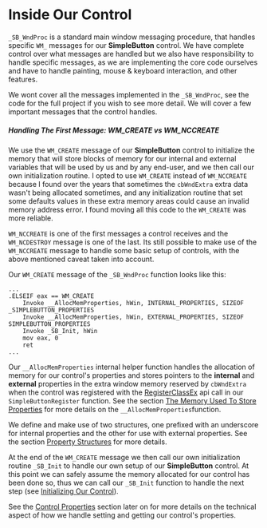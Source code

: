 # Inside Our Control

`_SB_WndProc` is a standard main window messaging procedure, that handles specific `WM_` messages for our **SimpleButton** control. We have complete control over what messages are handled but we also have responsibility to handle specific messages, as we are implementing the core code ourselves and have to handle painting, mouse & keyboard interaction, and other features.

We wont cover all the messages implemented in the `_SB_WndProc`, see the code for the full project if you wish to see more detail. We will cover a few important messages that the control handles.

##### Handling The First Message: WM\_CREATE vs WM\_NCCREATE

We use the `WM_CREATE` message of our **SimpleButton** control to initialize the memory that will store blocks of memory for our internal and external variables that will be used by us and by any end-user, and we then call our own initialization routine. I opted to use `WM_CREATE` instead of `WM_NCCREATE` because I found over the years that sometimes the `cbWndExtra` extra data wasn't being allocated sometimes, and any initialization routine that set some defaults values in these extra memory areas could cause an invalid memory address error. I found moving all this code to the `WM_CREATE` was more reliable.

`WM_NCCREATE` is one of the first messages a control receives and the `WM_NCDESTROY` message is one of the last. Its still possible to make use of the `WM_NCCREATE` message to handle some basic setup of controls, with the above mentioned caveat taken into account.

Our `WM_CREATE` message of the `_SB_WndProc` function looks like this:

```x86asm
...
.ELSEIF eax == WM_CREATE
    Invoke __AllocMemProperties, hWin, INTERNAL_PROPERTIES, SIZEOF _SIMPLEBUTTON_PROPERTIES
    Invoke __AllocMemProperties, hWin, EXTERNAL_PROPERTIES, SIZEOF SIMPLEBUTTON_PROPERTIES
    Invoke _SB_Init, hWin
    mov eax, 0
    ret 
...
```

Our `__AllocMemProperties` internal helper function handles the allocation of memory for our control's properties and stores pointers to the **internal** and **external** properties in the extra window memory reserved by `cbWndExtra` when the control was registered with the [RegisterClassEx](https://msdn.microsoft.com/en-us/library/windows/desktop/ms633587%28v=vs.85%29.aspx) api call in our `SimpleButtonRegister` function. See the section [The Memory Used To Store Properties](/control-properties/the-memory-used-to-store-properties.md) for more details on the `__AllocMemProperties`function.

We define and make use of two structures, one prefixed with an underscore for internal properties and the other for use with external properties. See the section [Property Structures](//inside-our-control/property-structures.md) for more details.

At the end of the `WM_CREATE` message we then call our own initialization routine `_SB_Init` to handle our own setup of our **SimpleButton** control. At this point we can safely assume the memory allocated for our control has been done so, thus we can call our `_SB_Init` function to handle the next step \(see [Initializing Our Control](//initializing-our-control.md)\).

See the [Control Properties](/control-properties.md) section later on for more details on the technical aspect of how we handle setting and getting our control's properties.

